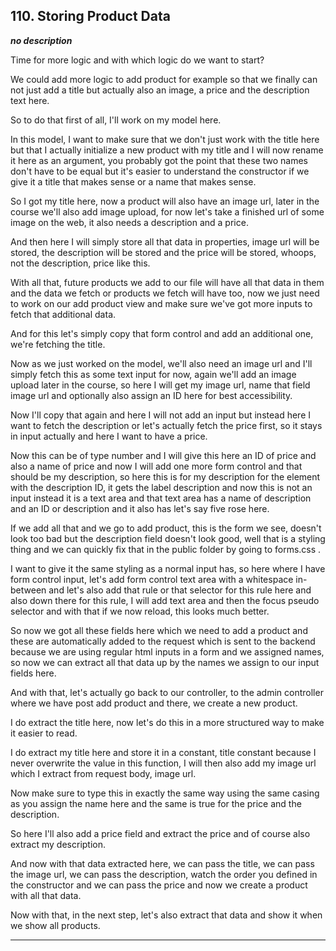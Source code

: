 ## 110. Storing Product Data

<strong><em>no description</em></strong>

Time for more logic and with which logic do we want to start? 

We could add more logic to add product for example so that we finally can not
just add a title but actually also an image, a price and the description text
here. 

So to do that first of all, I'll work on my model here. 

In this model, I want to make sure that we don't just work with the title here
but that I actually initialize a new product with my title and I will now rename
it here as an argument, you probably got the point that these two names don't
have to be equal but it's easier to understand the constructor if we give it a
title that makes sense or a name that makes sense. 

So I got my title here, now a product will also have an image url, later in the
course we'll also add image upload, for now let's take a finished url of some
image on the web, it also needs a description and a price. 

And then here I will simply store all that data in properties, image url will be
stored, the description will be stored and the price will be stored, whoops, not
the description, price like this. 

With all that, future products we add to our file will have all that data in
them and the data we fetch or products we fetch will have too, now we just need
to work on our add product view and make sure we've got more inputs to fetch
that additional data. 

And for this let's simply copy that form control and add an additional one,
we're fetching the title. 

Now as we just worked on the model, we'll also need an image url and I'll simply
fetch this as some text input for now, again we'll add an image upload later in
the course, so here I will get my image url, name that field image url and
optionally also assign an ID here for best accessibility. 

Now I'll copy that again and here I will not add an input but instead here I
want to fetch the description or let's actually fetch the price first, so it
stays in input actually and here I want to have a price. 

Now this can be of type number and I will give this here an ID of price and also
a name of price and now I will add one more form control and that should be my
description, so here this is for my description for the element with the
description ID, it gets the label description and now this is not an input
instead it is a text area and that text area has a name of description and an ID
or description and it also has let's say five rose here. 

If we add all that and we go to add product, this is the form we see, doesn't
look too bad but the description field doesn't look good, well that is a styling
thing and we can quickly fix that in the public folder by going to forms.css . 

I want to give it the same styling as a normal input has, so here where I have
form control input, let's add form control text area with a whitespace
in-between and let's also add that rule or that selector for this rule here and
also down there for this rule, I will add text area and then the focus pseudo
selector and with that if we now reload, this looks much better. 

So now we got all these fields here which we need to add a product and these are
automatically added to the request which is sent to the backend because we are
using regular html inputs in a form and we assigned names, so now we can extract
all that data up by the names we assign to our input fields here. 

And with that, let's actually go back to our controller, to the admin controller
where we have post add product and there, we create a new product. 

I do extract the title here, now let's do this in a more structured way to make
it easier to read. 

I do extract my title here and store it in a constant, title constant because I
never overwrite the value in this function, I will then also add my image url
which I extract from request body, image url. 

Now make sure to type this in exactly the same way using the same casing as you
assign the name here and the same is true for the price and the description. 

So here I'll also add a price field and extract the price and of course also
extract my description. 

And now with that data extracted here, we can pass the title, we can pass the
image url, we can pass the description, watch the order you defined in the
constructor and we can pass the price and now we create a product with all that
data. 

Now with that, in the next step, let's also extract that data and show it when
we show all products. 

---